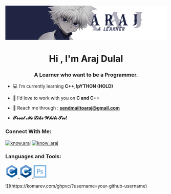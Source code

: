 ![logo](https://github.com/knowaraj/knowaraj/blob/main/banner.png)
<h1 align="center">Hi , I'm Araj Dulal</h1>
<h3 align="center">A Learner who want to be a Programmer.</h3>

- 💻 I’m currently learning **C++,!pYTHON (HOLD)**

- 🤝 I'd love to work with you on **C and C++**

- 📩 Reach me through : **sendmailtoaraj@gmail.com**

- **𝓣𝓻𝓮𝓪𝓽 𝓜𝓮 𝓛𝓲𝓴𝓮 𝓦𝓱𝓲𝓽𝓮 𝓣𝓮𝓮!**

<h3 align="left">Connect With Me:</h3>
<p align="left">
<a href="https://fb.com/know.araj" target="blank"><img align="center" src="https://raw.githubusercontent.com/rahuldkjain/github-profile-readme-generator/master/src/images/icons/Social/facebook.svg" alt="know.araj" height="30" width="40" /></a>
<a href="https://instagram.com/know_araj" target="blank"><img align="center" src="https://raw.githubusercontent.com/rahuldkjain/github-profile-readme-generator/master/src/images/icons/Social/instagram.svg" alt="know_araj" height="30" width="40" /></a>
</p>

<h3 align="left">Languages and Tools:</h3>
<p align="left"> <a href="https://www.cprogramming.com/" target="_blank" rel="noreferrer"> <img src="https://raw.githubusercontent.com/devicons/devicon/master/icons/c/c-original.svg" alt="c" width="40" height="40"/> </a> <a href="https://www.w3schools.com/cpp/" target="_blank" rel="noreferrer"> <img src="https://raw.githubusercontent.com/devicons/devicon/master/icons/cplusplus/cplusplus-original.svg" alt="cplusplus" width="40" height="40"/> </a>  </a> <a href="https://www.photoshop.com/en" target="_blank" rel="noreferrer"> <img src="https://raw.githubusercontent.com/devicons/devicon/master/icons/photoshop/photoshop-line.svg" alt="photoshop" width="40" height="40"/> </a> </p>
![](https://komarev.com/ghpvc/?username=your-github-username)
